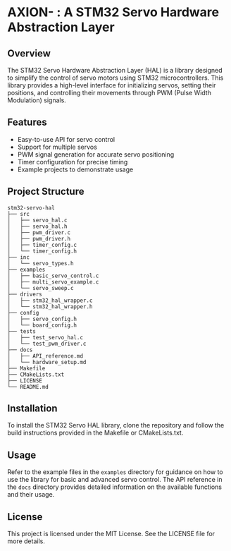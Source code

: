 # AXION- : A STM32 Servo Hardware Abstraction Layer

## Overview
The STM32 Servo Hardware Abstraction Layer (HAL) is a library designed to simplify the control of servo motors using STM32 microcontrollers. This library provides a high-level interface for initializing servos, setting their positions, and controlling their movements through PWM (Pulse Width Modulation) signals.

## Features
- Easy-to-use API for servo control
- Support for multiple servos
- PWM signal generation for accurate servo positioning
- Timer configuration for precise timing
- Example projects to demonstrate usage

## Project Structure
```
stm32-servo-hal
├── src              
│   ├── servo_hal.c  
│   ├── servo_hal.h   
│   ├── pwm_driver.c  
│   ├── pwm_driver.h  
│   ├── timer_config.c
│   └── timer_config.h 
├── inc              
│   └── servo_types.h 
├── examples         
│   ├── basic_servo_control.c 
│   ├── multi_servo_example.c 
│   └── servo_sweep.c 
├── drivers            
│   ├── stm32_hal_wrapper.c
│   └── stm32_hal_wrapper.h 
├── config            
│   ├── servo_config.h 
│   └── board_config.h 
├── tests              
│   ├── test_servo_hal.c
│   └── test_pwm_driver.c 
├── docs            
│   ├── API_reference.md 
│   └── hardware_setup.md 
├── Makefile          
├── CMakeLists.txt     
├── LICENSE            
└── README.md        
```

## Installation
To install the STM32 Servo HAL library, clone the repository and follow the build instructions provided in the Makefile or CMakeLists.txt.

## Usage
Refer to the example files in the `examples` directory for guidance on how to use the library for basic and advanced servo control. The API reference in the `docs` directory provides detailed information on the available functions and their usage.

## License
This project is licensed under the MIT License. See the LICENSE file for more details.
